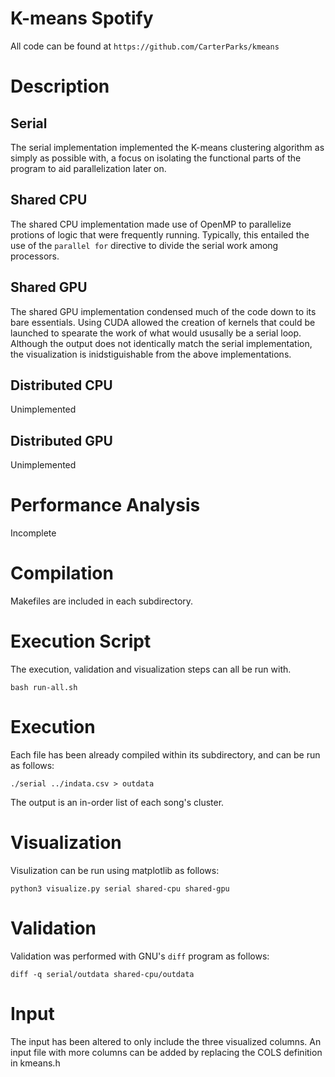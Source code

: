# K-means Spotify
All code can be found at `https://github.com/CarterParks/kmeans`
# Description
## Serial
The serial implementation implemented the K-means clustering 
algorithm as simply as possible with, a focus on isolating the 
functional parts of the program to aid parallelization later 
on.
## Shared CPU
The shared CPU implementation made use of OpenMP to parallelize 
protions of logic that were frequently running. Typically, this 
entailed the use of the `parallel for` directive to divide the 
serial work among processors.
## Shared GPU
The shared GPU implementation condensed much of the code down 
to its bare essentials. Using CUDA allowed the creation of kernels 
that could be launched to spearate the work of what would ususally 
be a serial loop. Although the output does not identically match 
the serial implementation, the visualization is inidstiguishable 
from the above implementations.
## Distributed CPU
Unimplemented
## Distributed GPU
Unimplemented

# Performance Analysis
Incomplete

# Compilation
Makefiles are included in each subdirectory.

# Execution Script
The execution, validation and visualization steps can all be run with.

`bash run-all.sh`

# Execution
Each file has been already compiled within its subdirectory, 
and can be run as follows:

`./serial ../indata.csv > outdata`

The output is an in-order list of each song's cluster.

# Visualization
Visulization can be run using matplotlib as follows:

`python3 visualize.py serial shared-cpu shared-gpu`

# Validation
Validation was performed with GNU's `diff` program as follows:

`diff -q serial/outdata shared-cpu/outdata`

# Input
The input has been altered to only include the three visualized columns. An input file with more columns can be added by replacing the COLS definition in kmeans.h

